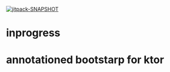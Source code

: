 
[![jitpack-SNAPSHOT](https://jitpack.io/v/ZenLiuCN/ktor-boot.svg)](https://jitpack.io/#ZenLiuCN/ktor-boot)
# inprogress
# annotationed bootstarp for ktor 
